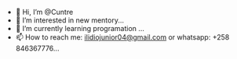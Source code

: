 - 👋 Hi, I’m @Cuntre
- 👀 I’m interested in new mentory...
- 🌱 I’m currently learning programation ...
- 📫 How to reach me: ilidiojunior04@gmail.com or whatsapp: +258 846367776...

<!---
Cuntre/Cuntre is a ✨ special ✨ repository because its `README.md` (this file) appears on your GitHub profile.
You can click the Preview link to take a look at your changes.
--->
